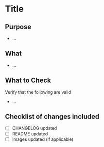 # Title

## Purpose

- ...

## What

- ...

## What to Check

Verify that the following are valid

- ...

## Checklist of changes included

- [ ] CHANGELOG updated
- [ ] README updated
- [ ] Images updated (if applicable)
